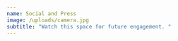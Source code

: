 ```yaml
---
name: Social and Press
image: /uploads/camera.jpg
subtitle: "Watch this space for future engagement. "
---
```

